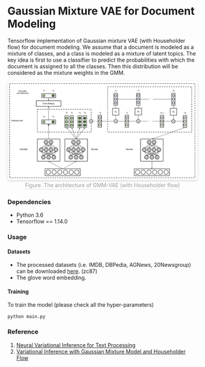 # Gaussian Mixture VAE for Document Modeling
Tensorflow implementation of Gaussian mixture VAE (with Householder flow) for document modeling.  We assume that a document is modeled as a mixture of classes, and a class is modeled as a mixture of latent topics. The key idea is first to use a classifier to predict the probabilities with which the document is assigned to all the classes. Then this distribution will be considered as the mixture weights in the GMM.

<center>    <img style="border-radius: 0.3125em;    box-shadow: 0 2px 4px 0 rgba(34,36,38,.12),0 2px 10px 0 rgba(34,36,38,.08);"     src="https://github.com/bhsimon0810/gaussian-mixture-vae/blob/main/models/gmm_vae.PNG">    <br>    <div style="color:orange; border-bottom: 1px solid #d9d9d9;    display: inline-block;    color: #999;    padding: 2px;">Figure. The architecture of GMM-VAE (with Householder flow) </div> </center>

### Dependencies

- Python 3.6
- Tensorflow == 1.14.0

### Usage

#### Datasets

- The processed datasets (i.e. IMDB, DBPedia, AGNews, 20Newsgroup) can be downloaded [here](https://pan.baidu.com/s/1HQpAgLJ3tLJpZy_X1_8EbQ). (zc87) 
- The glove word embedding.

#### Training

To train the model (please check all the hyper-parameters)

```
python main.py
```

### Reference

1.  [Neural Variational Inference for Text Processing](https://arxiv.org/abs/1511.06038) 
2. [Variational Inference with Gaussian Mixture Model and Householder Flow](https://www.sciencedirect.com/science/article/abs/pii/S0893608018302879)

